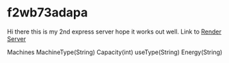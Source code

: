 # f2wb73adapa
Hi there this is my 2nd express server hope it works out well.
Link to [Render Server](https://f2wb73adapa.onrender.com)

Machines
MachineType(String) Capacity(int) useType(String) Energy(String)